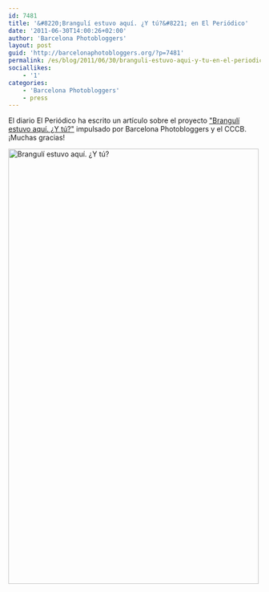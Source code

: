 ```yaml
---
id: 7481
title: '&#8220;Brangulí estuvo aquí. ¿Y tú?&#8221; en El Periódico'
date: '2011-06-30T14:00:26+02:00'
author: 'Barcelona Photobloggers'
layout: post
guid: 'http://barcelonaphotobloggers.org/?p=7481'
permalink: /es/blog/2011/06/30/branguli-estuvo-aqui-y-tu-en-el-periodico/
sociallikes:
    - '1'
categories:
    - 'Barcelona Photobloggers'
    - press
---
```


El diario El Periódico ha escrito un artículo sobre el proyecto <a href="http://barcelonaphotobloggers.org/2011/06/29/branguli-estuvo-aqui-y-tu/">"Brangulí estuvo aquí. ¿Y tú?"</a> impulsado por Barcelona Photobloggers y el CCCB. ¡Muchas gracias!

<img src="http://fransimo.info/wp-content/uploads/2011/06/brangulivaseraqui.jpg" alt="Brangulí estuvo aquí. ¿Y tú?" width="500" height="868" class="alignnone size-full wp-image-7482">